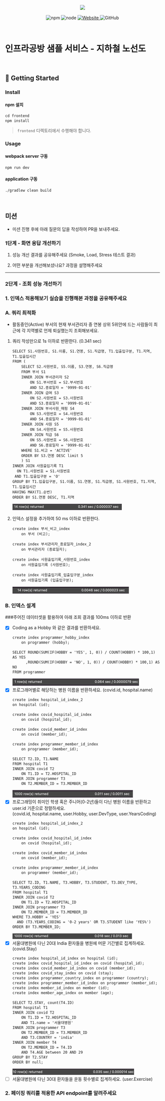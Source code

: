 <p align="center">
    <img width="200px;" src="https://raw.githubusercontent.com/woowacourse/atdd-subway-admin-frontend/master/images/main_logo.png"/>
</p>
<p align="center">
  <img alt="npm" src="https://img.shields.io/badge/npm-%3E%3D%205.5.0-blue">
  <img alt="node" src="https://img.shields.io/badge/node-%3E%3D%209.3.0-blue">
  <a href="https://edu.nextstep.camp/c/R89PYi5H" alt="nextstep atdd">
    <img alt="Website" src="https://img.shields.io/website?url=https%3A%2F%2Fedu.nextstep.camp%2Fc%2FR89PYi5H">
  </a>
  <img alt="GitHub" src="https://img.shields.io/github/license/next-step/atdd-subway-service">
</p>

<br>

# 인프라공방 샘플 서비스 - 지하철 노선도

<br>

## 🚀 Getting Started

### Install
#### npm 설치
```
cd frontend
npm install
```
> `frontend` 디렉토리에서 수행해야 합니다.

### Usage
#### webpack server 구동
```
npm run dev
```
#### application 구동
```
./gradlew clean build
```
<br>

## 미션

* 미션 진행 후에 아래 질문의 답을 작성하여 PR을 보내주세요.

### 1단계 - 화면 응답 개선하기
1. 성능 개선 결과를 공유해주세요 (Smoke, Load, Stress 테스트 결과)

2. 어떤 부분을 개선해보셨나요? 과정을 설명해주세요

---

### 2단계 - 조회 성능 개선하기

### 1. 인덱스 적용해보기 실습을 진행해본 과정을 공유해주세요

### A. 쿼리 최적화

- 활동중인(Active) 부서의 현재 부서관리자 중 연봉 상위 5위안에 드는 사람들이 최근에 각 지역별로 언제 퇴실했는지 조회해보세요.

1. 쿼리 작성만으로 1s 이하로 반환한다. (0.341 sec)

    ```mysql
    SELECT S1.사원번호, S1.이름, S1.연봉, S1.직급명, T1.입출입구분, T1.지역, T1.입출입시간
    FROM (
        SELECT S2.사원번호, S5.이름, S3.연봉, S6.직급명
        FROM 부서 S1
        INNER JOIN 부서관리자 S2
            ON S1.부서번호 = S2.부서번호
            AND S2.종료일자 = '9999-01-01'
        INNER JOIN 급여 S3
            ON S2.사원번호 = S3.사원번호
            AND S3.종료일자 = '9999-01-01'
        INNER JOIN 부서사원_매핑 S4
            ON S3.사원번호 = S4.사원번호
            AND S4.종료일자 = '9999-01-01'
        INNER JOIN 사원 S5
            ON S4.사원번호 = S5.사원번호
        INNER JOIN 직급 S6
            ON S5.사원번호 = S6.사원번호
            AND S6.종료일자 = '9999-01-01'
        WHERE S1.비고 = 'ACTIVE'
        ORDER BY S3.연봉 DESC limit 5
        ) S1
    INNER JOIN 사원출입기록 T1
      ON T1.사원번호 = S1.사원번호
     AND T1.입출입구분 = 'O'
    GROUP BY T1.입출입구분, S1.이름, S1.연봉, S1.직급명, S1.사원번호, T1.지역, T1.입출입시간
    HAVING MAX(T1.순번)
    ORDER BY S1.연봉 DESC, T1.지역
    ```
    ![쿼리작성.png](쿼리작성.png)

2. 인덱스 설정을 추가하여 50 ms 이하로 반환한다.
    ```mysql
    create index 부서_비고_index
        on 부서 (비고);
    
    create index 부서관리자_종료일자_index_2
        on 부서관리자 (종료일자);
    
    create index 사원출입기록_사원번호_index
        on 사원출입기록 (사원번호);
    
    create index 사원출입기록_입출입구분_index
        on 사원출입기록 (입출입구분);
    ```
    ![인덱스적용.png](인덱스적용.png)

### B. 인덱스 설계

###주어진 데이터셋을 활용하여 아래 조회 결과를 100ms 이하로 반환
- [X] Coding as a Hobby 와 같은 결과를 반환하세요.
    ```mysql
    create index programmer_hobby_index
        on programmer (hobby);
    
    SELECT ROUND(SUM(IF(HOBBY = 'YES', 1, 0)) / COUNT(HOBBY) * 100,1)  AS YES
          ,ROUND(SUM(IF(HOBBY = 'NO', 1, 0)) / COUNT(HOBBY) * 100,1) AS NO
    FROM programmer
    ```
    ![img.png](img.png)
- [X] 프로그래머별로 해당하는 병원 이름을 반환하세요. (covid.id, hospital.name)
    ```mysql
    create index hospital_id_index_2
    on hospital (id);

    create index covid_hospital_id_index
        on covid (hospital_id);
    
    create index covid_member_id_index
        on covid (member_id);
    
    create index programmer_member_id_index
        on programmer (member_id);  

    SELECT T2.ID, T1.NAME
    FROM hospital T1
    INNER JOIN covid T2
        ON T1.ID = T2.HOSPITAL_ID
    INNER JOIN programmer T3
        ON T2.MEMBER_ID = T3.MEMBER_ID
    ```
    ![img_1.png](img_1.png)
- [X] 프로그래밍이 취미인 학생 혹은 주니어(0-2년)들이 다닌 병원 이름을 반환하고 user.id 기준으로 정렬하세요. <br/>
      (covid.id, hospital.name, user.Hobby, user.DevType, user.YearsCoding)
    ```mysql
    create index hospital_id_index_2
    on hospital (id);

    create index covid_hospital_id_index
        on covid (hospital_id);
    
    create index covid_member_id_index
        on covid (member_id);
    
    create index programmer_member_id_index
        on programmer (member_id);  
  
    SELECT T2.ID, T1.NAME, T3.HOBBY, T3.STUDENT, T3.DEV_TYPE, T3.YEARS_CODING
    FROM hospital T1
    INNER JOIN covid T2
        ON T1.ID = T2.HOSPITAL_ID
    INNER JOIN programmer T3
        ON T2.MEMBER_ID = T3.MEMBER_ID
    WHERE T3.HOBBY = 'YES'
      AND (T3.YEARS_CODING = '0-2 years' OR T3.STUDENT like 'YES%')
    ORDER BY T3.MEMBER_ID;
    ```
  ![img_2.png](img_2.png)
- [X] 서울대병원에 다닌 20대 India 환자들을 병원에 머문 기간별로 집계하세요. (covid.Stay)
    ```mysql
    create index hospital_id_index on hospital (id);
    create index covid_hospital_id_index on covid (hospital_id);
    create index covid_member_id_index on covid (member_id);
    create index covid_stay_index on covid (stay);
    create index programmer_country_index on programmer (country);
    create index programmer_member_id_index on programmer (member_id);
    create index member_id_index on member (id);
    create index member_age_index on member (age);
    
    SELECT T2.STAY, count(T4.ID)
    FROM hospital T1
    INNER JOIN covid T2
        ON T1.ID = T2.HOSPITAL_ID
        AND T1.name = '서울대병원'
    INNER JOIN programmer T3
        ON T2.MEMBER_ID = T3.MEMBER_ID	
        AND T3.COUNTRY = 'india'
    INNER JOIN member T4
        ON T2.MEMBER_ID = T4.ID
        AND T4.AGE between 20 AND 29
    GROUP BY T2.STAY
    ORDER BY null;
    ```
   ![img_3.png](img_3.png)
- [ ] 서울대병원에 다닌 30대 환자들을 운동 횟수별로 집계하세요. (user.Exercise)

### 2. 페이징 쿼리를 적용한 API endpoint를 알려주세요

